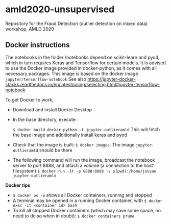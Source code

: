 # amld2020-unsupervised
Repository for the Fraud Detection (outlier detection on mixed data) workshop, AMLD 2020  


## Docker instructions
The notebooks in the folder /notebooks depend on scikit-learn and pyod, which in turn requires Keras and Tensorflow for certain models. It is advised to use the Docker image provided in docker-python, as it comes with all necessary packages.
This image is based on the docker image `jupyter/tensorflow-notebook`
See also https://jupyter-docker-stacks.readthedocs.io/en/latest/using/selecting.html#jupyter-tensorflow-notebook


To get Docker to work, 
- Download and install Docker Desktop
- In the base directory, execute:

    `$ docker build docker-python -t jupyter-outlieramld`
    This will fetch the base image and additionally install keras and pyod
- Check that the image is built:
    `$ docker images`. The image `jupyter-outlieramld` should be there
- The following command will run the image, broadcast the notebook server to port 8888, and attach a volume (a connection to the host' filesystem)
    `$ docker run -it -p 8888:8888 -v $(pwd):/home/jovyan jupyter-outlieramld`
    
**Docker tips**
- `$ docker ps -a` shows all Docker containers, running and stopped
- A terminal may be opened in a running Docker container, with `$ docker exec -it <container id> bash` 
- To kill all stopped Docker containers (which may save some space, no need to do so when in doubt):
`$ docker containers prune`


    

